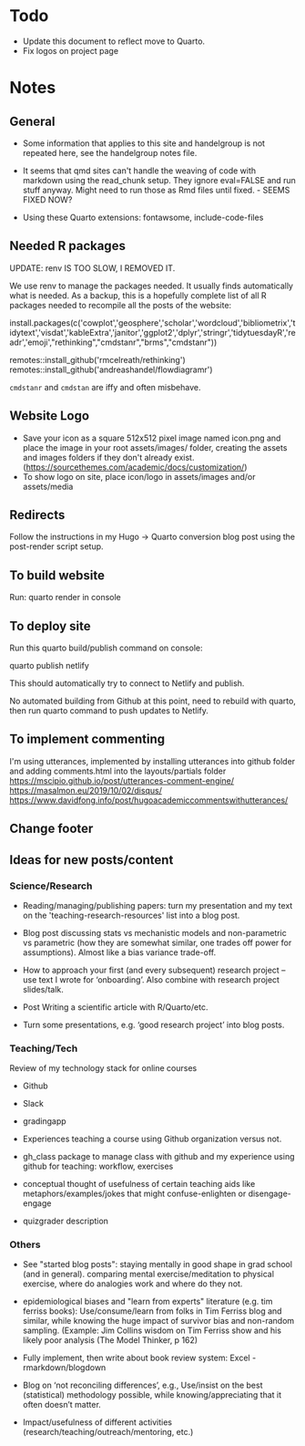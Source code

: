 # Todo

* Update this document to reflect move to Quarto.
* Fix logos on project page

# Notes 

## General
* Some information that applies to this site and handelgroup is not repeated here, see the handelgroup notes file.

* It seems that qmd sites can't handle the weaving of code with markdown using the read_chunk setup. They ignore eval=FALSE and run stuff anyway. Might need to run those as Rmd files until fixed. - SEEMS FIXED NOW?

* Using these Quarto extensions: fontawsome, include-code-files


## Needed R packages

UPDATE: renv IS TOO SLOW, I REMOVED IT.

We use renv to manage the packages needed. It usually finds automatically what is needed. As a backup, this is a hopefully complete list of all R packages needed to recompile all the posts of the website:

install.packages(c('cowplot','geosphere','scholar','wordcloud','bibliometrix','tidytext','visdat','kableExtra','janitor','ggplot2','dplyr','stringr','tidytuesdayR','readr','emoji',"rethinking","cmdstanr","brms","cmdstanr"))

remotes::install_github('rmcelreath/rethinking')
remotes::install_github('andreashandel/flowdiagramr')

`cmdstanr` and `cmdstan` are iffy and often misbehave. 


## Website Logo
* Save your icon as a square 512x512 pixel image named icon.png and place the image in your root assets/images/ folder, creating the assets and images folders if they don't already exist. (https://sourcethemes.com/academic/docs/customization/)
* To show logo on site, place icon/logo in assets/images and/or assets/media


## Redirects
Follow the instructions in my Hugo -> Quarto conversion blog post using the post-render script setup.

## To build website
Run: quarto render in console

## To deploy site
Run this quarto build/publish command on console:

quarto publish netlify

This should automatically try to connect to Netlify and publish.

No automated building from Github at this point, need to rebuild with quarto, then run quarto command to push updates to Netlify.


## To implement commenting
I'm using utterances, implemented by installing utterances into github folder and adding comments.html into the layouts/partials folder
https://mscipio.github.io/post/utterances-comment-engine/
https://masalmon.eu/2019/10/02/disqus/
https://www.davidfong.info/post/hugoacademiccommentswithutterances/



## Change footer



## Ideas for new posts/content



### Science/Research

* Reading/managing/publishing papers: turn my presentation and my text on the 'teaching-research-resources' list into a blog post.

* Blog post discussing stats vs mechanistic models and non-parametric vs parametric (how they are somewhat similar, one trades off power for assumptions). Almost like a bias variance trade-off.

* How to approach your first (and every subsequent) research project – use text I wrote for ‘onboarding’. Also combine with research project slides/talk.

*	Post Writing a scientific article with R/Quarto/etc.

*	Turn some presentations, e.g. ‘good research project’ into blog posts.

### Teaching/Tech

Review of my technology stack for online courses
  * Github
  * Slack
  * gradingapp

* Experiences teaching a course using Github organization versus not.
  
* gh_class package to manage class with github and my experience using github for teaching: workflow, exercises

* conceptual thought of usefulness of certain teaching aids like metaphors/examples/jokes that might confuse-enlighten or disengage-engage

* quizgrader description


### Others

* See "started blog posts": staying mentally in good shape in grad school (and in general). comparing mental exercise/meditation to physical exercise, where do analogies work and where do they not.

* epidemiological biases and "learn from experts" literature (e.g. tim ferriss books): Use/consume/learn from folks in Tim Ferriss blog and similar, while knowing the huge impact of survivor bias and non-random sampling. (Example: Jim Collins wisdom on Tim Ferriss show and his likely poor analysis (The Model Thinker, p 162)

* Fully implement, then write about book review system: Excel - rmarkdown/blogdown

* Blog on ‘not reconciling differences’, e.g., Use/insist on the best (statistical) methodology possible, while knowing/appreciating that it often doesn’t matter.

* Impact/usefulness of different activities (research/teaching/outreach/mentoring, etc.)